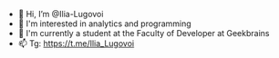 - 👋 Hi, I’m @Ilia-Lugovoi
- 👀 I'm interested in analytics and programming
- 🌱 I'm currently a student at the Faculty of Developer at Geekbrains
- 📫 Tg: https://t.me/Ilia_Lugovoi

<!---
Ilya-Lugovoy/Ilya-Lugovoy is a ✨ special ✨ repository because its `README.md` (this file) appears on your GitHub profile.
You can click the Preview link to take a look at your changes.
--->

